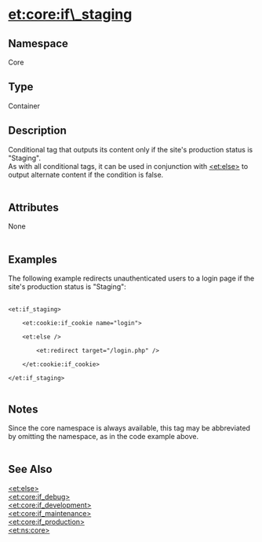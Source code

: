 # <et:core:if\_staging> #

## Namespace ##
Core

## Type ##
Container

## Description ##
Conditional tag that outputs its content only if the site's production status is "Staging".<br>
As with all conditional tags, it can be used in conjunction with <a href='ETElse.md'>&lt;et:else&gt;</a> to output alternate content if the condition is false.<br>
<br>
<h2>Attributes</h2>

None<br>
<br>
<h2>Examples</h2>

The following example redirects unauthenticated users to a login page if the site's production status is "Staging":<br>
<br>
<pre><code>&lt;et:if_staging&gt;<br>
	&lt;et:cookie:if_cookie name="login"&gt;<br>
	&lt;et:else /&gt;<br>
		&lt;et:redirect target="/login.php" /&gt;<br>
	&lt;/et:cookie:if_cookie&gt;<br>
&lt;/et:if_staging&gt;<br>
</code></pre>

<h2>Notes</h2>

Since the core namespace is always available, this tag may be abbreviated by omitting the namespace, as in the code example above.<br>
<br>
<h2>See Also</h2>
<a href='ETElse.md'>&lt;et:else&gt;</a><br>
<a href='ETCoreIfDebug.md'>&lt;et:core:if_debug&gt;</a><br>
<a href='ETCoreIfDevelopment.md'>&lt;et:core:if_development&gt;</a><br>
<a href='ETCoreIfMaintenance.md'>&lt;et:core:if_maintenance&gt;</a><br>
<a href='ETCoreIfProduction.md'>&lt;et:core:if_production&gt;</a><br>
<a href='ETNSCore.md'>&lt;et:ns:core&gt;</a><br>